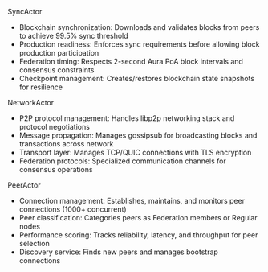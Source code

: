 SyncActor

  - Blockchain synchronization: Downloads and validates blocks from peers to achieve 99.5% sync threshold
  - Production readiness: Enforces sync requirements before allowing block production participation
  - Federation timing: Respects 2-second Aura PoA block intervals and consensus constraints
  - Checkpoint management: Creates/restores blockchain state snapshots for resilience

  NetworkActor

  - P2P protocol management: Handles libp2p networking stack and protocol negotiations
  - Message propagation: Manages gossipsub for broadcasting blocks and transactions across network
  - Transport layer: Manages TCP/QUIC connections with TLS encryption
  - Federation protocols: Specialized communication channels for consensus operations

  PeerActor

  - Connection management: Establishes, maintains, and monitors peer connections (1000+ concurrent)
  - Peer classification: Categories peers as Federation members or Regular nodes
  - Performance scoring: Tracks reliability, latency, and throughput for peer selection
  - Discovery service: Finds new peers and manages bootstrap connections